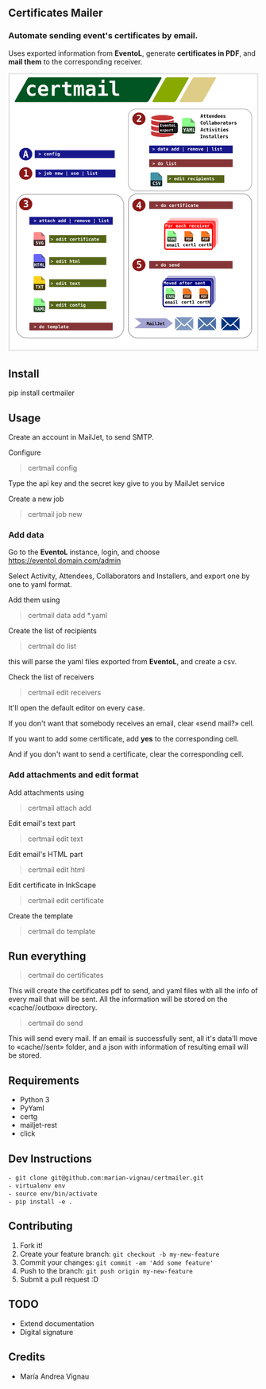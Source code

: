 Certificates Mailer
-------------------

### **Automate** sending event's certificates by email.

Uses exported information from  **EventoL**,
generate **certificates in PDF**, and **mail them** to the corresponding
receiver.

![Bilby Stampede](https://raw.githubusercontent.com/marian-vignau/certmailer/master/doc/cheatsheet.png)

## Install

pip install certmailer

## Usage

Create an account in MailJet, to send SMTP.

Configure

> certmail config

Type the api key and the secret key give to you by MailJet service

Create a new job

> certmail job new <name>

### Add data

Go to the **EventoL** instance, login, and choose https://eventol.domain.com/admin

Select Activity, Attendees, Collaborators and Installers,
and export one by one to yaml format.

Add them using

> certmail data add *.yaml

Create the list of recipients

> certmail do list

this will parse the yaml files exported from **EventoL**, and create a csv.

Check the list of receivers

> certmail edit receivers

It'll open the default editor on every case.

If you don't want that somebody receives an email, clear «send mail?» cell.

If you want to add some certificate, add **yes** to the corresponding cell.

And if you don't want to send a certificate, clear the corresponding cell.


### Add attachments and edit format

Add attachments using

> certmail attach add <filename>

Edit email's text part

> certmail edit text

Edit email's HTML part

> certmail edit html

Edit certificate in InkScape

> certmail edit certificate

Create the template

> certmail do template

## Run everything

> certmail do certificates

This will create the certificates pdf to send, and yaml files with
all the info of every mail that will be sent.
All the information will be stored on the «cache/<job>/outbox» directory.

> certmail do send

This will send every mail. If an email is successfully sent, all it's data'll
move to «cache/<job>/sent» folder, and a json with information of resulting
email will be stored.

## Requirements

- Python 3
- PyYaml
- certg
- mailjet-rest
- click

## Dev Instructions
```
- git clone git@github.com:marian-vignau/certmailer.git
- virtualenv env
- source env/bin/activate
- pip install -e .
```

## Contributing

1. Fork it!
2. Create your feature branch: `git checkout -b my-new-feature`
3. Commit your changes: `git commit -am 'Add some feature'`
4. Push to the branch: `git push origin my-new-feature`
5. Submit a pull request :D

## TODO

* Extend documentation
* Digital signature

## Credits

* María Andrea Vignau












